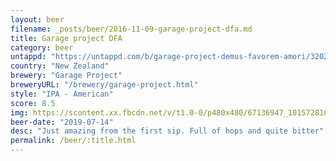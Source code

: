 ```yaml
---
layout: beer
filename: _posts/beer/2016-11-09-garage-project-dfa.md
title: Garage project DFA
category: beer
untappd: "https://untappd.com/b/garage-project-demus-favorem-amori/3202827"
country: "New Zealand"
brewery: "Garage Project"
breweryURL: "/brewery/garage-project.html"
style: "IPA - American"
score: 8.5
img: https://scontent.xx.fbcdn.net/v/t1.0-0/p480x480/67136947_10157281019003745_5656057043581140992_n.jpg?_nc_cat=103&_nc_oc=AQl-qYtSLWpO9spc-ddJyra8VJ7OV0I0XcK3Jhbmc8Lgkb8FYGzdyLIHYKW3-4v9F18&_nc_ht=scontent.xx&oh=d443bb424d7683113268fc8a4dcc9af7&oe=5DC16D3E
beer-date: "2019-07-14"
desc: "Just amazing from the first sip. Full of hops and quite bitter"
permalink: /beer/:title.html
---
```

